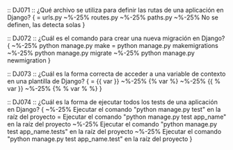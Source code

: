 :: DJ071 ::
¿Qué archivo se utiliza para definir las rutas de una aplicación en Django?
{
= urls.py
~%-25% routes.py
~%-25% paths.py
~%-25% No se definen, las detecta solas
}

:: DJ072 ::
¿Cuál es el comando para crear una nueva migración en Django?
{
~%-25% python manage.py make
= python manage.py makemigrations
~%-25% python manage.py migrate
~%-25% python manage.py newmigration
}

:: DJ073 ::
¿Cuál es la forma correcta de acceder a una variable de contexto en una plantilla de Django?
{
= {{ var }}
~%-25% {% var %}
~%-25% {{ % var }}
~%-25% {% % var % %}
}

:: DJ074 ::
¿Cuál es la forma de ejecutar todos los tests de una aplicación en Django?
{
~%-25% Ejecutar el comando "python manage.py test" en la raíz del proyecto
= Ejecutar el comando "python manage.py test app_name" en la raíz del proyecto
~%-25% Ejecutar el comando "python manage.py test app_name.tests" en la raíz del proyecto
~%-25% Ejecutar el comando "python manage.py test app_name.test" en la raíz del proyecto
}